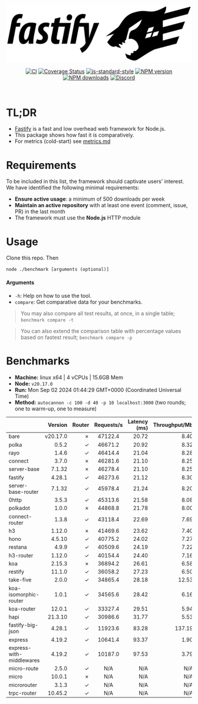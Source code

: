 <div align="center">
  <img src="https://github.com/fastify/graphics/raw/HEAD/fastify-landscape-outlined.svg" width="650" height="auto"/>
</div>

<div align="center">

[![CI](https://github.com/fastify/fastify/workflows/ci/badge.svg)](https://github.com/fastify/fastify/actions/workflows/ci.yml)
[![Coverage Status](https://coveralls.io/repos/github/fastify/fastify/badge.svg?branch=master)](https://coveralls.io/github/fastify/fastify?branch=master)
[![js-standard-style](https://img.shields.io/badge/code%20style-standard-brightgreen.svg?style=flat)](http://standardjs.com/)
[![NPM version](https://img.shields.io/npm/v/fastify.svg?style=flat)](https://www.npmjs.com/package/fastify)
[![NPM downloads](https://img.shields.io/npm/dm/fastify.svg?style=flat)](https://www.npmjs.com/package/fastify) [![Discord](https://img.shields.io/discord/725613461949906985)](https://discord.gg/fastify)

</div>
<br />

# TL;DR

* [Fastify](https://github.com/fastify/fastify) is a fast and low overhead web framework for Node.js.
* This package shows how fast it is comparatively.
* For metrics (cold-start) see [metrics.md](./METRICS.md)

# Requirements

To be included in this list, the framework should captivate users' interest. We have identified the following minimal requirements:
- **Ensure active usage**: a minimum of 500 downloads per week
- **Maintain an active repository** with at least one event (comment, issue, PR) in the last month
- The framework must use the **Node.js** HTTP module

# Usage

Clone this repo. Then 

```
node ./benchmark [arguments (optional)]
```

#### Arguments

* `-h`: Help on how to use the tool.
* `compare`: Get comparative data for your benchmarks.

> You may also compare all test results, at once, in a single table; `benchmark compare -t`

> You can also extend the comparison table with percentage values based on fastest result; `benchmark compare -p`
# Benchmarks

* __Machine:__ linux x64 | 4 vCPUs | 15.6GB Mem
* __Node:__ `v20.17.0`
* __Run:__ Mon Sep 02 2024 01:44:29 GMT+0000 (Coordinated Universal Time)
* __Method:__ `autocannon -c 100 -d 40 -p 10 localhost:3000` (two rounds; one to warm-up, one to measure)

|                          | Version  | Router | Requests/s | Latency (ms) | Throughput/Mb |
| :--                      | --:      | --:    | :-:        | --:          | --:           |
| bare                     | v20.17.0 | ✗      | 47122.4    | 20.72        | 8.40          |
| polka                    | 0.5.2    | ✓      | 46671.2    | 20.92        | 8.32          |
| rayo                     | 1.4.6    | ✓      | 46414.4    | 21.04        | 8.28          |
| connect                  | 3.7.0    | ✗      | 46281.6    | 21.10        | 8.25          |
| server-base              | 7.1.32   | ✗      | 46278.4    | 21.10        | 8.25          |
| fastify                  | 4.28.1   | ✓      | 46273.6    | 21.12        | 8.30          |
| server-base-router       | 7.1.32   | ✓      | 45978.4    | 21.24        | 8.20          |
| 0http                    | 3.5.3    | ✓      | 45313.6    | 21.58        | 8.08          |
| polkadot                 | 1.0.0    | ✗      | 44868.8    | 21.78        | 8.00          |
| connect-router           | 1.3.8    | ✓      | 43118.4    | 22.69        | 7.69          |
| h3                       | 1.12.0   | ✗      | 41469.6    | 23.62        | 7.40          |
| hono                     | 4.5.10   | ✓      | 40775.2    | 24.02        | 7.27          |
| restana                  | 4.9.9    | ✓      | 40509.6    | 24.19        | 7.22          |
| h3-router                | 1.12.0   | ✓      | 40154.4    | 24.40        | 7.16          |
| koa                      | 2.15.3   | ✗      | 36894.2    | 26.61        | 6.58          |
| restify                  | 11.1.0   | ✓      | 36058.2    | 27.23        | 6.50          |
| take-five                | 2.0.0    | ✓      | 34865.4    | 28.18        | 12.53         |
| koa-isomorphic-router    | 1.0.1    | ✓      | 34565.6    | 28.42        | 6.16          |
| koa-router               | 12.0.1   | ✓      | 33327.4    | 29.51        | 5.94          |
| hapi                     | 21.3.10  | ✓      | 30986.6    | 31.77        | 5.53          |
| fastify-big-json         | 4.28.1   | ✓      | 11923.6    | 83.28        | 137.19        |
| express                  | 4.19.2   | ✓      | 10641.4    | 93.37        | 1.90          |
| express-with-middlewares | 4.19.2   | ✓      | 10187.0    | 97.53        | 3.79          |
| micro-route              | 2.5.0    | ✓      | N/A        | N/A          | N/A           |
| micro                    | 10.0.1   | ✗      | N/A        | N/A          | N/A           |
| microrouter              | 3.1.3    | ✓      | N/A        | N/A          | N/A           |
| trpc-router              | 10.45.2  | ✓      | N/A        | N/A          | N/A           |
